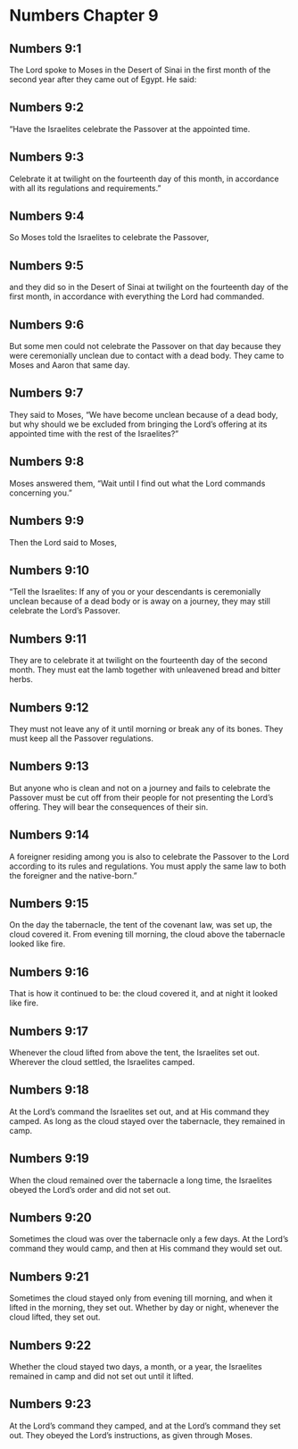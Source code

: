 # Numbers Chapter 9

## Numbers 9:1
The Lord spoke to Moses in the Desert of Sinai in the first month of the second year after they came out of Egypt. He said:

## Numbers 9:2
“Have the Israelites celebrate the Passover at the appointed time.

## Numbers 9:3
Celebrate it at twilight on the fourteenth day of this month, in accordance with all its regulations and requirements.”

## Numbers 9:4
So Moses told the Israelites to celebrate the Passover,

## Numbers 9:5
and they did so in the Desert of Sinai at twilight on the fourteenth day of the first month, in accordance with everything the Lord had commanded.

## Numbers 9:6
But some men could not celebrate the Passover on that day because they were ceremonially unclean due to contact with a dead body. They came to Moses and Aaron that same day.

## Numbers 9:7
They said to Moses, “We have become unclean because of a dead body, but why should we be excluded from bringing the Lord’s offering at its appointed time with the rest of the Israelites?”

## Numbers 9:8
Moses answered them, “Wait until I find out what the Lord commands concerning you.”

## Numbers 9:9
Then the Lord said to Moses,

## Numbers 9:10
“Tell the Israelites: If any of you or your descendants is ceremonially unclean because of a dead body or is away on a journey, they may still celebrate the Lord’s Passover.

## Numbers 9:11
They are to celebrate it at twilight on the fourteenth day of the second month. They must eat the lamb together with unleavened bread and bitter herbs.

## Numbers 9:12
They must not leave any of it until morning or break any of its bones. They must keep all the Passover regulations.

## Numbers 9:13
But anyone who is clean and not on a journey and fails to celebrate the Passover must be cut off from their people for not presenting the Lord’s offering. They will bear the consequences of their sin.

## Numbers 9:14
A foreigner residing among you is also to celebrate the Passover to the Lord according to its rules and regulations. You must apply the same law to both the foreigner and the native-born.”

## Numbers 9:15
On the day the tabernacle, the tent of the covenant law, was set up, the cloud covered it. From evening till morning, the cloud above the tabernacle looked like fire.

## Numbers 9:16
That is how it continued to be: the cloud covered it, and at night it looked like fire.

## Numbers 9:17
Whenever the cloud lifted from above the tent, the Israelites set out. Wherever the cloud settled, the Israelites camped.

## Numbers 9:18
At the Lord’s command the Israelites set out, and at His command they camped. As long as the cloud stayed over the tabernacle, they remained in camp.

## Numbers 9:19
When the cloud remained over the tabernacle a long time, the Israelites obeyed the Lord’s order and did not set out.

## Numbers 9:20
Sometimes the cloud was over the tabernacle only a few days. At the Lord’s command they would camp, and then at His command they would set out.

## Numbers 9:21
Sometimes the cloud stayed only from evening till morning, and when it lifted in the morning, they set out. Whether by day or night, whenever the cloud lifted, they set out.

## Numbers 9:22
Whether the cloud stayed two days, a month, or a year, the Israelites remained in camp and did not set out until it lifted.

## Numbers 9:23
At the Lord’s command they camped, and at the Lord’s command they set out. They obeyed the Lord’s instructions, as given through Moses.

